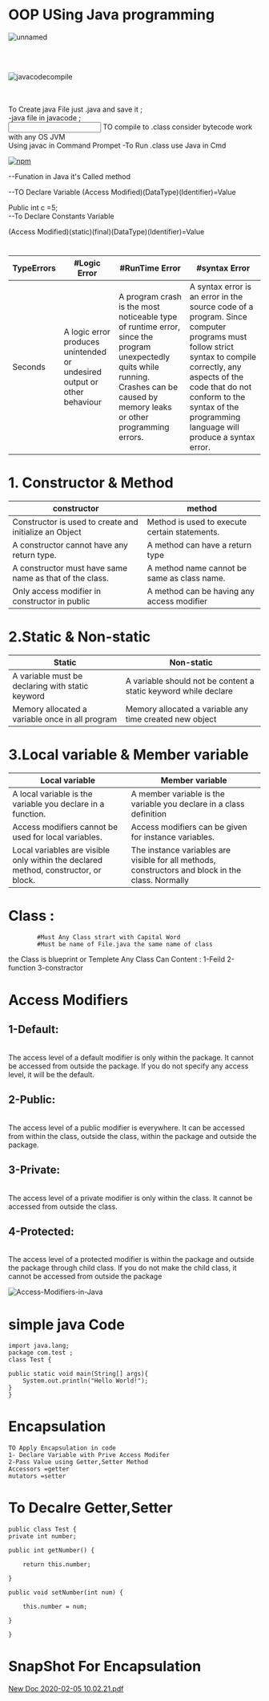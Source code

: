 # OOP USing Java programming

![unnamed](https://user-images.githubusercontent.com/39864308/73590958-73461000-44f1-11ea-9b81-3f9a3f619082.png)




<br/><br/>

![javacodecompile](https://user-images.githubusercontent.com/39864308/73591074-b359c280-44f2-11ea-9dad-838772545117.png)

<br/><br/>
To Create java File just <ChooseFilename>.java and save it ;<br/>
-java file in javacode ; <br/>
  <input style="color:red" type="text">
TO compile to <file>.class consider bytecode work with any OS JVM<br/>
Using javac in Command Prompet 
-To Run <File>.class use Java in Cmd<br/>

[![npm](https://img.shields.io/npm/v/github-buttons)](https://www.npmjs.com/github-buttons)

--Funation in Java it's Called method

--TO Declare Variable 
(Access Modified)(DataType)(Identifier)=Value<br>
  
  Public int c =5;<br>
 --To Declare Constants Variable 
  
(Access Modified)(static)(final)(DataType)(Identifier)=Value<br>
#
TypeErrors | #Logic Error | #RunTime Error | #syntax Error 
--- | --- | --- | --- 
Seconds |  A logic error produces unintended or undesired output or other behaviour | A program crash is the most noticeable type of runtime error, since the program unexpectedly quits while running. Crashes can be caused by memory leaks or other programming errors. | A syntax error is an error in the source code of a program. Since computer programs must follow strict syntax to compile correctly, any aspects of the code that do not conform to the syntax of the programming language will produce a syntax error. | 286 | 289 | 285 | 287 | 287 | 272 | 276 | 269

# 1. Constructor & Method
constructor | method 
--- | --- |
  Constructor is used to create and initialize an Object  | 	Method is used to execute certain statements. |#
A constructor cannot have any return type.	|	A method can have a return type   |#
A constructor must have same name as that of the class.	 |	 A method name cannot be same as class name.  |#
Only access modifier in constructor in public	|	A method can be having any access modifier  |#



	


# 2.Static & Non-static
Static  |	Non-static
--- | --- |
A variable must be declaring with static keyword  |	A variable should not be content a static keyword while declare
Memory allocated a variable once in all program	 |Memory allocated a variable any time created new object |

# 3.Local variable & Member variable
Local variable|	Member variable
--- | --- |
A local variable is the variable you declare in a function.|	A member variable is the variable you declare in a class definition |
Access modifiers cannot be used for local variables.|	Access modifiers can be given for instance variables.|
Local variables are visible only within the declared method, constructor, or block.|	The instance variables are visible for all methods, constructors and block in the class. Normally |







# Class :
			#Must Any Class strart with Capital Word
			#Must be name of File.java the same name of class
the  Class is blueprint or Templete
Any Class Can Content :
 1-Feild
 2-function
 3-constractor
 
 # Access Modifiers
<h2>1-Default:</h2><br>
 The access level of a default modifier is only within the package. It cannot be accessed from outside the package. If you do not specify any access level, it will be the default.
 <br>
 <h2> 2-Public:</h2><br>
 The access level of a public modifier is everywhere. It can be accessed from within the class, outside the class, within the package and outside the package.
 <br>
  <h2> 3-Private:</h2><br>
 The access level of a private modifier is only within the class. It cannot be accessed from outside the class.
  <br>
<h2> 4-Protected:</h2><br>
  The access level of a protected modifier is within the package and outside the package through child class. If you do not make the child class, it cannot be accessed from outside the package
 <br>
 
![Access-Modifiers-in-Java](https://user-images.githubusercontent.com/39864308/73590851-02522880-44f0-11ea-802b-6837d4ead839.png)


# simple java Code
	import java.lang;
	package com.test ;
	class Test {
	
    public static void main(String[] args){
        System.out.println("Hello World!");
    }
	}
	

# Encapsulation 

	TO Apply Encapsulation in code 
	1- Declare Variable with Prive Access Modifer 
	2-Pass Value using Getter,Setter Method
	Accessors =getter
	mutators =setter
	
# To Decalre Getter,Setter
	
	public class Test {
    private int number;

    public int getNumber() {

        return this.number;

    }

    public void setNumber(int num) {

        this.number = num;

    }

	}
	

# SnapShot For Encapsulation

[New Doc 2020-02-05 10.02.21.pdf](https://github.com/3bHussein/AAst-Computer-Science/files/4158111/New.Doc.2020-02-05.10.02.21.pdf)

	
